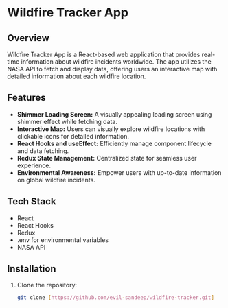 # Wildfire Tracker App


## Overview

Wildfire Tracker App is a React-based web application that provides real-time information about wildfire incidents worldwide. The app utilizes the NASA API to fetch and display data, offering users an interactive map with detailed information about each wildfire location.

## Features

- **Shimmer Loading Screen:** A visually appealing loading screen using shimmer effect while fetching data.
- **Interactive Map:** Users can visually explore wildfire locations with clickable icons for detailed information.
- **React Hooks and useEffect:** Efficiently manage component lifecycle and data fetching.
- **Redux State Management:** Centralized state for seamless user experience.
- **Environmental Awareness:** Empower users with up-to-date information on global wildfire incidents.

## Tech Stack

- React
- React Hooks
- Redux
- .env for environmental variables
- NASA API

## Installation

1. Clone the repository:

   ```bash
   git clone [https://github.com/evil-sandeep/wildfire-tracker.git]
